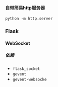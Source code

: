 #### 自带简易http服务器

```shell
python -m http.server
```

### Flask

#### WebSocket

##### 依赖

+ `flask_socket`
+ `gevent`
+ `gevent-websocke`



